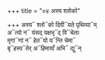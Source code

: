 +++
title = "०४ अस्य श्लोको"

+++
अस्य᳓ श्लो᳓को दिवी᳓यते पृथिव्या᳓म्  
अ᳓त्यो न᳓ यंसद् यक्षभृ᳓द् वि᳓चेताः  
मृगा᳓णां न᳓ हेत᳓यो य᳓न्ति चेमा᳓  
बृ᳓हस्प᳓तेर् अ᳓हिमायाँ अभि᳓ द्यू᳓न्